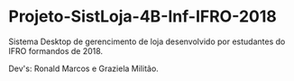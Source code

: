 # Projeto-SistLoja-4B-Inf-IFRO-2018

Sistema Desktop de gerencimento de loja desenvolvido por estudantes do IFRO formandos de 2018.

Dev's: Ronald Marcos e Graziela Militão.

